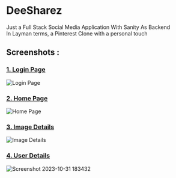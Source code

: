 # DeeSharez
Just a Full Stack Social Media Application With Sanity As Backend
</br>
In Layman terms, a Pinterest Clone with a personal touch
</br>

## Screenshots :

### <ins>1. Login Page</ins>

![Login Page](https://github.com/Dee-Codez/DeeSharez/assets/114132607/d6d0b632-f133-4f67-b3b7-9f3e8ca632b0)

### <ins>2. Home Page</ins>

![Home Page](https://github.com/Dee-Codez/DeeSharez/assets/114132607/8ee3707a-dcf1-4c3b-af74-8cefa3905ebb)

### <ins>3. Image Details</ins>

![Image Details](https://github.com/Dee-Codez/DeeSharez/assets/114132607/653e0f56-4e94-41ce-ab4c-9000af77646a)

### <ins>4. User Details</ins>

![Screenshot 2023-10-31 183432](https://github.com/Dee-Codez/DeeSharez/assets/114132607/28713a48-9b3e-4b33-8149-472abad09800)

</br>
